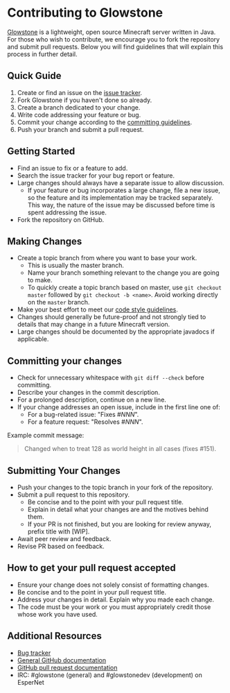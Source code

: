 Contributing to Glowstone
=========================
[Glowstone](http://glowstone.net) is a lightweight, open source Minecraft server written in Java. For those who wish to contribute, we encourage you to fork the repository and submit pull requests. Below you will find guidelines that will explain this process in further detail.

Quick Guide
-----------
1. Create or find an issue on the [issue tracker](https://github.com/GlowstoneMC/Glowstone/issues).
2. Fork Glowstone if you haven't done so already.
3. Create a branch dedicated to your change.
4. Write code addressing your feature or bug.
5. Commit your change according to the [committing guidelines](#committing-your-changes).
6. Push your branch and submit a pull request.

Getting Started
---------------
* Find an issue to fix or a feature to add.
* Search the issue tracker for your bug report or feature.
* Large changes should always have a separate issue to allow discussion.
  * If your feature or bug incorporates a large change, file a new issue, so the feature and its implementation may be tracked separately. This way, the nature of the issue may be discussed before time is spent addressing the issue. 
* Fork the repository on GitHub.

Making Changes
--------------
* Create a topic branch from where you want to base your work.
  * This is usually the master branch.
  * Name your branch something relevant to the change you are going to make.
  * To quickly create a topic branch based on master, use `git checkout master` followed by `git checkout -b <name>`. Avoid working directly on the `master` branch.
* Make your best effort to meet our [code style guidelines](https://github.com/GlowstoneMC/Glowstone/wiki/Code-Style).
* Changes should generally be future-proof and not strongly tied to details that may change in a future Minecraft version.
* Large changes should be documented by the appropriate javadocs if applicable.

Committing your changes
-----------------------
* Check for unnecessary whitespace with `git diff --check` before committing.
* Describe your changes in the commit description.
* For a prolonged description, continue on a new line.
* If your change addresses an open issue, include in the first line one of:
  * For a bug-related issue: "Fixes #_NNN_".
  * For a feature request: "Resolves #_NNN_".

Example commit message:
> Changed when to treat 128 as world height in all cases (fixes #151).

Submitting Your Changes
-----------------------
* Push your changes to the topic branch in your fork of the repository.
* Submit a pull request to this repository.
  * Be concise and to the point with your pull request title.
  * Explain in detail what your changes are and the motives behind them.
  * If your PR is not finished, but you are looking for review anyway, prefix title with [WIP].
* Await peer review and feedback.
* Revise PR based on feedback.

How to get your pull request accepted
-------------------------------------
* Ensure your change does not solely consist of formatting changes.
* Be concise and to the point in your pull request title.
* Address your changes in detail. Explain why you made each change.
* The code must be your work or you must appropriately credit those whose work you have used.

Additional Resources
--------------------
* [Bug tracker](https://github.com/GlowstoneMC/Glowstone/issues)
* [General GitHub documentation](http://help.github.com/)
* [GitHub pull request documentation](http://help.github.com/send-pull-requests/)
* IRC: #glowstone (general) and #glowstonedev (development) on EsperNet

